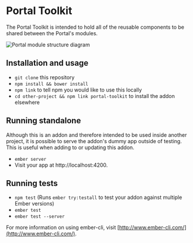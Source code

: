# Portal Toolkit

The Portal Toolkit is intended to hold all of the reusable components to be shared between the Portal's modules.

![Portal module structure diagram](http://i.imgur.com/AKDjysP.png)

## Installation and usage

* `git clone` this repository
* `npm install && bower install`
* `npm link` to tell npm you would like to use this locally
* `cd other-project && npm link portal-toolkit` to install the addon elsewhere

## Running standalone

Although this is an addon and therefore intended to be used inside another project, it is possible to serve the addon's dummy app outside of testing. This is useful when adding to or updating this addon.

* `ember server`
* Visit your app at http://localhost:4200.

## Running tests

* `npm test` (Runs `ember try:testall` to test your addon against multiple Ember versions)
* `ember test`
* `ember test --server`

For more information on using ember-cli, visit [http://www.ember-cli.com/](http://www.ember-cli.com/).

